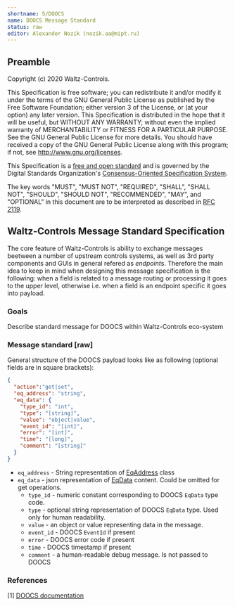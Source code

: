 ```yaml
---
shortname: 5/DOOCS
name: DOOCS Message Standard
status: raw
editor: Alexander Nozik (nozik.aa@mipt.ru)
---
```


## Preamble

Copyright (c) 2020 Waltz-Controls.

This Specification is free software; you can redistribute it and/or modify it under the terms of the GNU General Public License as published by the Free Software Foundation; either version 3 of the License, or (at your option) any later version. This Specification is distributed in the hope that it will be useful, but WITHOUT ANY WARRANTY; without even the implied warranty of MERCHANTABILITY or FITNESS FOR A PARTICULAR PURPOSE. See the GNU General Public License for more details. You should have received a copy of the GNU General Public License along with this program; if not, see <http://www.gnu.org/licenses>.

This Specification is a [free and open standard](http://www.digistan.org/open-standard:definition) and is governed by the Digital Standards Organization's [Consensus-Oriented Specification System](http://www.digistan.org/spec:1/COSS).

The key words "MUST", "MUST NOT", "REQUIRED", "SHALL", "SHALL NOT", "SHOULD", "SHOULD NOT", "RECOMMENDED", "MAY", and "OPTIONAL" in this document are to be interpreted as described in [RFC 2119](http://tools.ietf.org/html/rfc2119).

## Waltz-Controls Message Standard Specification

The core feature of Waltz-Controls is ability to exchange messages beetween a number of upstream controls systems, as well as 3rd party components and GUIs in general refered as *endpoint*s. Therefore the main idea to keep in mind when designing this message specification is the following: when a field is related to a message routing or processing it goes to the upper level, otherwise i.e. when a field is an endpoint specific it goes into payload.


### Goals

Describe standard message for DOOCS within Waltz-Controls eco-system

### Message standard \[raw\]

General structure of the DOOCS payload looks like as following (optional fields are in square brackets):

```json
{
  "action":"get|set",
  "eq_address": "string",
  "eq_data": {
    "type_id": "int",
    "type": "[string]",
    "value": "object|value",
    "event_id": "[int]",
    "error": "[int]",
    "time": "[long]",
    "comment": "[string]"
  }
}
```

* `eq_address` - String representation of [EqAddress](https://ttfinfo.desy.de/DOOCSWiki/Wiki.jsp?page=C%2B%2B%20Client%20Interface#section-C_2B_2B+Client+Interface-EqAdrClass) class
* `eq_data` - json representation of [EqData](https://ttfinfo.desy.de/DOOCSWiki/Wiki.jsp?page=C%2B%2B%20Client%20Interface#section-C_2B_2B+Client+Interface-EqDataClass) content. Could be omitted for get operations.
  * `type_id` - numeric constant corresponding to DOOCS `EqData` type code.
  * `type` - optional string representation of DOOCS `EqData` type. Used only for human readability.
  * `value` - an object or value representing data in the message.
  * `event_id` - DOOCS `EventId` if present
  * `error` - DOOCS error code if present
  * `time` - DOOCS timestamp if present
  * `comment` - a human-readable debug message. Is not passed to DOOCS


### References

[1] [DOOCS documentation](https://ttfinfo.desy.de/DOOCSWiki/Wiki.jsp?page=DOOCS%20Wiki)
